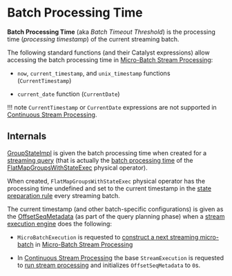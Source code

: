 # Batch Processing Time

**Batch Processing Time** (aka _Batch Timeout Threshold_) is the processing time (_processing timestamp_) of the current streaming batch.

The following standard functions (and their Catalyst expressions) allow accessing the batch processing time in [Micro-Batch Stream Processing](micro-batch-execution/index.md):

* `now`, `current_timestamp`, and `unix_timestamp` functions (`CurrentTimestamp`)

* `current_date` function (`CurrentDate`)

!!! note
    `CurrentTimestamp` or `CurrentDate` expressions are not supported in [Continuous Stream Processing](continuous-stream-processing.md).

## Internals

[GroupStateImpl](GroupStateImpl.md) is given the batch processing time when created for a [streaming query](GroupStateImpl.md#createForStreaming) (that is actually the [batch processing time](physical-operators/FlatMapGroupsWithStateExec.md#batchTimestampMs) of the [FlatMapGroupsWithStateExec](physical-operators/FlatMapGroupsWithStateExec.md) physical operator).

When created, `FlatMapGroupsWithStateExec` physical operator has the processing time undefined and set to the current timestamp in the [state preparation rule](IncrementalExecution.md#state) every streaming batch.

The current timestamp (and other batch-specific configurations) is given as the [OffsetSeqMetadata](IncrementalExecution.md#offsetSeqMetadata) (as part of the query planning phase) when a [stream execution engine](StreamExecution.md) does the following:

* `MicroBatchExecution` is requested to [construct a next streaming micro-batch](micro-batch-execution/MicroBatchExecution.md#constructNextBatch) in [Micro-Batch Stream Processing](micro-batch-execution/index.md)

* In [Continuous Stream Processing](continuous-stream-processing.md) the base `StreamExecution` is requested to [run stream processing](StreamExecution.md#runStream) and initializes `OffsetSeqMetadata` to ``0``s.
